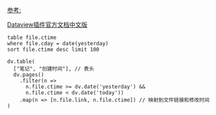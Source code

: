 [参考:](https://publish.obsidian.md/chinesehelp/01+2021%E6%96%B0%E6%95%99%E7%A8%8B/Dataview%E7%BF%BB%E8%AF%91+by+%E5%AF%A1%E4%BA%BA)

[Dataview插件官方文档中文版](https://forum-zh.obsidian.md/t/topic/7161)


```dataview 
table file.ctime
where file.cday = date(yesterday) 
sort file.ctime desc limit 100
```



```dataviewjs 
dv.table(
  ["笔记", "创建时间"], // 表头
  dv.pages()
    .filter(n => 
      n.file.ctime >= dv.date('yesterday') &&
      n.file.ctime < dv.date('today'))
    .map(n => [n.file.link, n.file.ctime]) // 映射到文件链接和修改时间
)
```